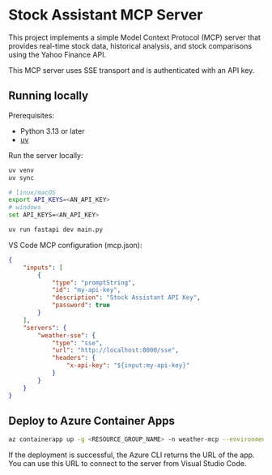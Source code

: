 # Stock Assistant MCP Server

This project implements a simple Model Context Protocol (MCP) server that provides real-time stock data, historical analysis, and stock comparisons using the Yahoo Finance API.

This MCP server uses SSE transport and is authenticated with an API key.

## Running locally

Prerequisites:

* Python 3.13 or later
* [uv](https://docs.astral.sh/uv/getting-started/installation/)

Run the server locally:

```bash
uv venv
uv sync

# linux/macOS
export API_KEYS=<AN_API_KEY>
# windows
set API_KEYS=<AN_API_KEY>

uv run fastapi dev main.py
```

VS Code MCP configuration (mcp.json):

```json
{
    "inputs": [
        {
            "type": "promptString",
            "id": "my-api-key",
            "description": "Stock Assistant API Key",
            "password": true
        }
    ],
    "servers": {
        "weather-sse": {
            "type": "sse",
            "url": "http://localhost:8000/sse",
            "headers": {
                "x-api-key": "${input:my-api-key}"
            }
        }
    }
}
```

## Deploy to Azure Container Apps

```bash
az containerapp up -g <RESOURCE_GROUP_NAME> -n weather-mcp --environment mcp -l westus --env-vars API_KEYS=<AN_API_KEY> --source .
```

If the deployment is successful, the Azure CLI returns the URL of the app. You can use this URL to connect to the server from Visual Studio Code.
